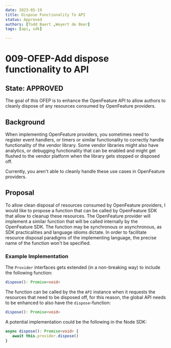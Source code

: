 ```yaml
---
date: 2023-05-19
title: Dispose Functionality To API
status: Approved
authors: [Todd Baert ,Weyert de Boer]
tags: [api, sdk]

---
```

# 009-OFEP-Add dispose functionality to API

## State: APPROVED

The goal of this OFEP is to enhance the OpenFeature API to allow authors to cleanly dispose of any resources consumed by OpenFeature providers.

## Background

When implementing OpenFeature providers, you sometimes need to register event handlers, or timers or similar functionality to
correctly handle functionality of the vendor library. Some vendor libraries might also have analytics, or debugging functionality
that can be enabled and might get flushed to the vendor platform when the library gets stopped or disposed off.

Currently, you aren't able to cleanly handle these use cases in OpenFeature providers.

## Proposal

To allow clean disposal of resources consumed by OpenFeature providers, I would like to propose a function that can be called by OpenFeature SDK that allow to cleanup these resources.
The OpenFeature provider will implement a similar function that will be called internally by the OpenFeature SDK.
The function may be synchronous or asynchronous, as SDK practicalities and language idioms dictate.
In order to facilitate resource disposal paradigms of the implementing language, the precise name of the function won't be specified.
 
### Example Implementation

The `Provider` interfaces gets extended (in a non-breaking way) to include the following function:

```typescript
dispose(): Promise<void>
```

The function can be called by the the `API` instance when it requests the resources that need to be disposed off, for this reason, 
the global API needs to be enhanced to also have the `dispose`-function:

```typescript
dispose(): Promise<void>
```

A potential implementation could be the following in the Node SDK:

```typescript
async dispose(): Promise<void> {
   await this.provider.dispose()
}
```
